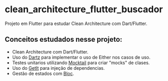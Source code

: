 # clean_architecture_flutter_buscador

Projeto em Flutter para estudar Clean Architecture com Dart/Flutter.

## Conceitos estudados nesse projeto:

- Clean Architecture com Dart/Flutter.
- Uso do [Dartz](https://pub.dev/packages/dartz) para implementar o uso de Either nos casos de uso.
- Testes unitarios utilizando [Mocktail](https://pub.dev/packages/mocktail) para criar "mocks" de clases.
- Uso do [GetIt](https://pub.dev/packages/get_it) para injeção de dependencias.
- Gestão de estados com [Bloc](https://pub.dev/packages/bloc).
